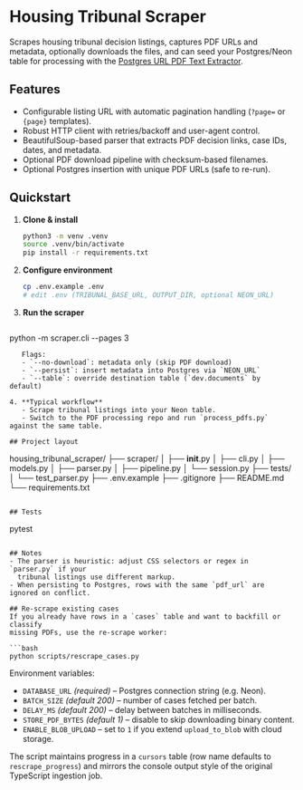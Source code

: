 # Housing Tribunal Scraper

Scrapes housing tribunal decision listings, captures PDF URLs and metadata,
optionally downloads the files, and can seed your Postgres/Neon table for
processing with the [Postgres URL PDF Text Extractor](../Pdf_Processing).

## Features
- Configurable listing URL with automatic pagination handling (`?page=` or `{page}` templates).
- Robust HTTP client with retries/backoff and user-agent control.
- BeautifulSoup-based parser that extracts PDF decision links, case IDs, dates, and metadata.
- Optional PDF download pipeline with checksum-based filenames.
- Optional Postgres insertion with unique PDF URLs (safe to re-run).

## Quickstart
1. **Clone & install**
   ```bash
   python3 -m venv .venv
   source .venv/bin/activate
   pip install -r requirements.txt
   ```

2. **Configure environment**
   ```bash
   cp .env.example .env
   # edit .env (TRIBUNAL_BASE_URL, OUTPUT_DIR, optional NEON_URL)
   ```

3. **Run the scraper**
   ```bash
python -m scraper.cli --pages 3
```
   Flags:
   - `--no-download`: metadata only (skip PDF download)
   - `--persist`: insert metadata into Postgres via `NEON_URL`
   - `--table`: override destination table (`dev.documents` by default)

4. **Typical workflow**
   - Scrape tribunal listings into your Neon table.
   - Switch to the PDF processing repo and run `process_pdfs.py` against the same table.

## Project layout
```
housing_tribunal_scraper/
├── scraper/
│   ├── __init__.py
│   ├── cli.py
│   ├── models.py
│   ├── parser.py
│   ├── pipeline.py
│   └── session.py
├── tests/
│   └── test_parser.py
├── .env.example
├── .gitignore
├── README.md
└── requirements.txt
```

## Tests
```
pytest
```

## Notes
- The parser is heuristic: adjust CSS selectors or regex in `parser.py` if your
  tribunal listings use different markup.
- When persisting to Postgres, rows with the same `pdf_url` are ignored on conflict.

## Re-scrape existing cases
If you already have rows in a `cases` table and want to backfill or classify
missing PDFs, use the re-scrape worker:

```bash
python scripts/rescrape_cases.py
```

Environment variables:

- `DATABASE_URL` *(required)* – Postgres connection string (e.g. Neon).
- `BATCH_SIZE` *(default 200)* – number of cases fetched per batch.
- `DELAY_MS` *(default 200)* – delay between batches in milliseconds.
- `STORE_PDF_BYTES` *(default 1)* – disable to skip downloading binary content.
- `ENABLE_BLOB_UPLOAD` – set to `1` if you extend `upload_to_blob` with cloud storage.

The script maintains progress in a `cursors` table (row name defaults to
`rescrape_progress`) and mirrors the console output style of the original
TypeScript ingestion job.
